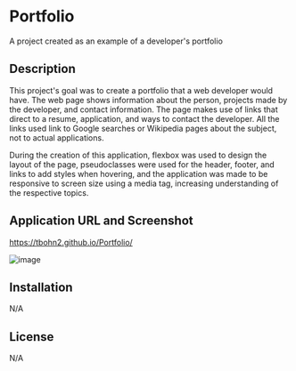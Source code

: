 # Portfolio

A project created as an example of a developer's portfolio

## Description

This project's goal was to create a portfolio that a web developer would have. The web page shows information about the person, projects made by the developer, and contact information. The page makes use of links that direct to a resume, application, and ways to contact the developer. All the links used link to Google searches or Wikipedia pages about the subject, not to actual applications. 

During the creation of this application, flexbox was used to design the layout of the page, pseudoclasses were used for the header, footer, and links to add styles when hovering, and the application was made to be responsive to screen size using a media tag, increasing understanding of the respective topics.

## Application URL and Screenshot

https://tbohn2.github.io/Portfolio/

![image](https://user-images.githubusercontent.com/124842865/223294880-014798aa-3db9-4f48-89c1-2e54fea7df5a.png)

## Installation

N/A

## License

N/A



